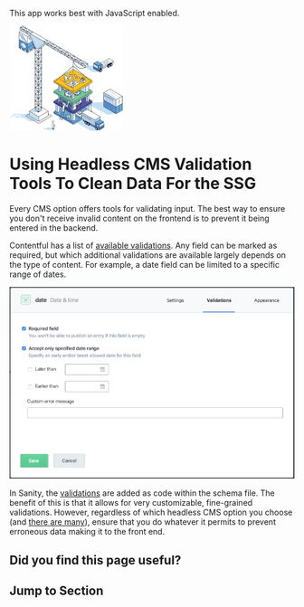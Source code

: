 This app works best with JavaScript enabled.



























![Stackbit](/docs/images/stackbit-crane-sm.png)

Using Headless CMS Validation Tools To Clean Data For the SSG
=============================================================

Every CMS option offers tools for validating input. The best way to ensure you don't receive invalid content on the frontend is to prevent it being entered in the backend.

Contentful has a list of [available validations](https://www.contentful.com/r/knowledgebase/validations/). Any field can be marked as required, but which additional validations are available largely depends on the type of content. For example, a date field can be limited to a specific range of dates.

![Validating Content in Contentful](/docs/images/contentful_validation-sm.png)

In Sanity, the [validations](https://www.sanity.io/docs/validation) are added as code within the schema file. The benefit of this is that it allows for very customizable, fine-grained validations. However, regardless of which headless CMS option you choose (and [there are many](https://headlesscms.org/)), ensure that you do whatever it permits to prevent erroneous data making it to the front end.

Did you find this page useful?
------------------------------





Jump to Section
---------------












